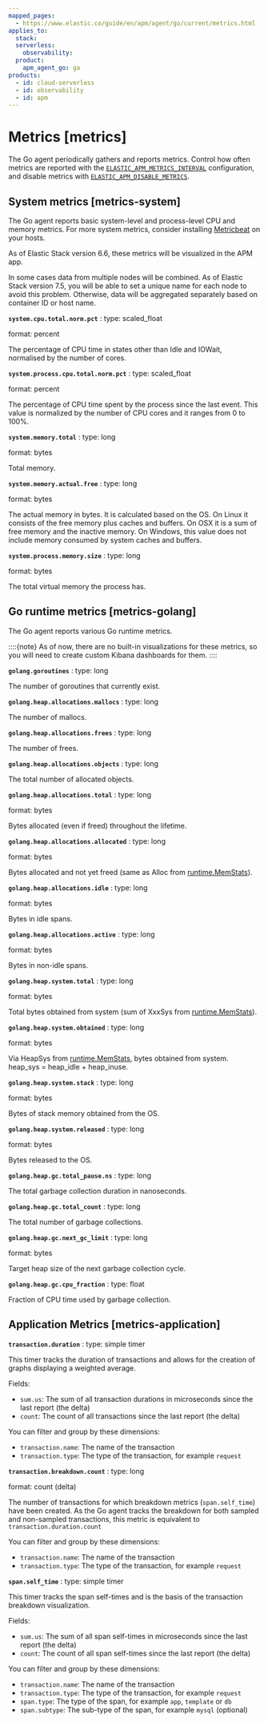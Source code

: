 ```yaml
---
mapped_pages:
  - https://www.elastic.co/guide/en/apm/agent/go/current/metrics.html
applies_to:
  stack:
  serverless:
    observability:
  product:
    apm_agent_go: ga
products:
  - id: cloud-serverless
  - id: observability
  - id: apm
---
```


# Metrics [metrics]

The Go agent periodically gathers and reports metrics. Control how often metrics are reported with the [`ELASTIC_APM_METRICS_INTERVAL`](/reference/configuration.md#config-metrics-interval) configuration, and disable metrics with [`ELASTIC_APM_DISABLE_METRICS`](/reference/configuration.md#config-disable-metrics).


## System metrics [metrics-system]

The Go agent reports basic system-level and process-level CPU and memory metrics. For more system metrics, consider installing [Metricbeat](beats://reference/metricbeat/index.md) on your hosts.

As of Elastic Stack version 6.6, these metrics will be visualized in the APM app.

In some cases data from multiple nodes will be combined. As of Elastic Stack version 7.5, you will be able to set a unique name for each node to avoid this problem. Otherwise, data will be aggregated separately based on container ID or host name.

**`system.cpu.total.norm.pct`**
:   type: scaled_float

format: percent

The percentage of CPU time in states other than Idle and IOWait, normalised by the number of cores.


**`system.process.cpu.total.norm.pct`**
:   type: scaled_float

format: percent

The percentage of CPU time spent by the process since the last event. This value is normalized by the number of CPU cores and it ranges from 0 to 100%.


**`system.memory.total`**
:   type: long

format: bytes

Total memory.


**`system.memory.actual.free`**
:   type: long

format: bytes

The actual memory in bytes. It is calculated based on the OS. On Linux it consists of the free memory plus caches and buffers. On OSX it is a sum of free memory and the inactive memory. On Windows, this value does not include memory consumed by system caches and buffers.


**`system.process.memory.size`**
:   type: long

format: bytes

The total virtual memory the process has.



## Go runtime metrics [metrics-golang]

The Go agent reports various Go runtime metrics.

::::{note}
As of now, there are no built-in visualizations for these metrics, so you will need to create custom Kibana dashboards for them.
::::


**`golang.goroutines`**
:   type: long

The number of goroutines that currently exist.


**`golang.heap.allocations.mallocs`**
:   type: long

The number of mallocs.


**`golang.heap.allocations.frees`**
:   type: long

The number of frees.


**`golang.heap.allocations.objects`**
:   type: long

The total number of allocated objects.


**`golang.heap.allocations.total`**
:   type: long

format: bytes

Bytes allocated (even if freed) throughout the lifetime.


**`golang.heap.allocations.allocated`**
:   type: long

format: bytes

Bytes allocated and not yet freed (same as Alloc from [runtime.MemStats](https://golang.org/pkg/runtime/#MemStats)).


**`golang.heap.allocations.idle`**
:   type: long

format: bytes

Bytes in idle spans.


**`golang.heap.allocations.active`**
:   type: long

format: bytes

Bytes in non-idle spans.


**`golang.heap.system.total`**
:   type: long

format: bytes

Total bytes obtained from system (sum of XxxSys from [runtime.MemStats](https://golang.org/pkg/runtime/#MemStats)).


**`golang.heap.system.obtained`**
:   type: long

format: bytes

Via HeapSys from [runtime.MemStats](https://golang.org/pkg/runtime/#MemStats), bytes obtained from system. heap_sys = heap_idle + heap_inuse.


**`golang.heap.system.stack`**
:   type: long

format: bytes

Bytes of stack memory obtained from the OS.


**`golang.heap.system.released`**
:   type: long

format: bytes

Bytes released to the OS.


**`golang.heap.gc.total_pause.ns`**
:   type: long

The total garbage collection duration in nanoseconds.


**`golang.heap.gc.total_count`**
:   type: long

The total number of garbage collections.


**`golang.heap.gc.next_gc_limit`**
:   type: long

format: bytes

Target heap size of the next garbage collection cycle.


**`golang.heap.gc.cpu_fraction`**
:   type: float

Fraction of CPU time used by garbage collection.



## Application Metrics [metrics-application]

**`transaction.duration`**
:   type: simple timer

This timer tracks the duration of transactions and allows for the creation of graphs displaying a weighted average.

Fields:

* `sum.us`: The sum of all transaction durations in microseconds since the last report (the delta)
* `count`: The count of all transactions since the last report (the delta)

You can filter and group by these dimensions:

* `transaction.name`: The name of the transaction
* `transaction.type`: The type of the transaction, for example `request`


**`transaction.breakdown.count`**
:   type: long

format: count (delta)

The number of transactions for which breakdown metrics (`span.self_time`) have been created. As the Go agent tracks the breakdown for both sampled and non-sampled transactions, this metric is equivalent to `transaction.duration.count`

You can filter and group by these dimensions:

* `transaction.name`: The name of the transaction
* `transaction.type`: The type of the transaction, for example `request`


**`span.self_time`**
:   type: simple timer

This timer tracks the span self-times and is the basis of the transaction breakdown visualization.

Fields:

* `sum.us`: The sum of all span self-times in microseconds since the last report (the delta)
* `count`: The count of all span self-times since the last report (the delta)

You can filter and group by these dimensions:

* `transaction.name`: The name of the transaction
* `transaction.type`: The type of the transaction, for example `request`
* `span.type`: The type of the span, for example `app`, `template` or `db`
* `span.subtype`: The sub-type of the span, for example `mysql` (optional)



